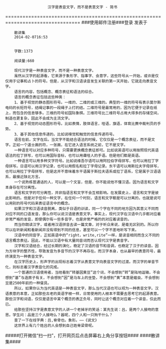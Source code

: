                        汉字是表音文字，而不是表意文字 - 简书
================================================================================
###使用邮件注册###登录        发表于


        
        散讲集
        2014-02-0716:53


        字数:1373

        阅读量:660

        现代汉字是一种表音文字，而不是一种表意文字。
        虽然从汉字的起源看，它来源于象形字、指事字、会意字，这些符号从一开始，或许是仅仅用于记事和占卜的符号。但是，从汉字和汉语读音发生关联的第一天开始，它就走向表音文字。
        语言的内容，包括概念、概念表征和语法的综合。
        语言的概念表征包括这些种类：
        1、基于视觉的静态图形符号。一维的、二维的或三维的。典型的一维的符号有表示莫尔斯电码的长短符号，结绳记事的一段绳子上打的结。二维符号是最常用的，因为它便于记录在纸上，而包含的信息够多。三维的符号如国际象棋。三维符号比二维符号占用大得多的存储空间，制造也更复杂，因此不会成为主流文字。
        2、基于视觉的动态图形符号。比如表情，肢体语言，哑语，旗语，体育比赛中裁判员的手势。
        3、基于其他信息传递的。比如说嗅觉和触觉的信息传递符号。
        语言在前，文字在后。当文字不能结合语法的时候，它仅仅是一个概念表征，而不是文字。正如一个道士画的符，一张画，在它进入语言系统之前，它不是文字。
        一种语言可以对应多种符号，只需要更换概念表征即可。比如说英语可以用按照现代英语语法的拉丁拼写，也可以用国际音标，也可以用聋哑人的手语。但是他们都是英语。
        一种语言可以用多种文字符号。比如说维吾尔语可以用阿拉伯字母拼写，也可以用拉丁字母拼写。日语可以用汉字记录，也可以用假名和拉丁字母记录。东干语可以用斯拉夫字母拼写，也可以用拉丁字母拼写，但是这并不意味着东干语属于斯拉夫语系或拉丁语系，它是属于汉语语系，最接近陕北方言。
        一个说熟练普通话的人，可以是一个文盲，但是，你不能说他不懂汉语。因为语言和文字本身存在可分离性。
        语言和文字的可分离性，并非指语言和文字不会互相影响。在发展史上，语言和文字是彼此影响的。但是对于任何一种文字，在任何一个时刻，语言和文字都是可以分离的，也就是说可以用别的符号代码来表征语言中的概念。
        如果汉字和汉语读音脱离，类似于日语的训读，同一个字在不同的地方因为其意义不同而对应不同的口语发音，那么你可以说汉语是表意文字。事实上，现代汉字在汉语中几乎都对应着非常严格的发音，即使偶尔有一些多音字，也是非常严格的的对应着读音的。
        而当你朗读汉字，或者用汉语拼音去读一篇文章，对于听众来说，是毫无区别的。所以你可以在听新闻和看新闻并没有得到不同的信息，甚至可以一个字不差地听写下来。
        汉语中的同音字，正如英语中的“right，write,rite”一样，是读音相同而含义不同的语言概念表征。因此，不能以汉语中有大量同音词而否认现代汉字是表音字。
        汉字和汉语结合，经过长期的演化，稳定了汉语的音节和音调，也稳定了汉子的读音。因为方块字的整齐性，导致发音为多音节的汉字不再存在。而汉字本身，也从最早的表意符号，最终演变为一种表音文字。
        在汉字历史上，形声字的出现标志着汉字从表意文字向表音文字的过渡。而汉字的单音节化，则标志着汉字表音化的完成。
        一个普通的汉语使用者，当他看到“转基因黄豆”这个词，不会想到“转”是陆地运输，不会想到“基”与造房子有关，不会想到“因”是马车上的坐垫，不会想到“黄”本意是蝗虫，不会想到豆是2500年前的一种餐具。
        所以，如果你认为当代英语是一种表音文字，那么当代汉语也可以视为一种表音文字。汉语表意的本意，正如那些古老的英语字根一样，日常使用的人根本不需要去思考它的起源表意。那些汉字和词语，仅仅是语言中某个概念的表正负号，同时让这个概念对应着一个读音，仅此而已。
        给那些坚持汉字是表意文字的人讲一个老掉牙的笑话：某先生说：吕，是两个人接吻的意思。学生问：品是三个人接吻么？器呢，四个人和一只狗干什么？
        查了一下在线字典：吕,脊骨也。象形。——《说文》
        这世界上有几个姓吕的人会想到自己姓脊梁骨呢。
#####打开微信“扫一扫”，打开网页后点击屏幕右上角分享按钮####
        ####散讲集####
      